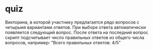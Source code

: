 # quiz
Викторина, в которой участнику предлагается рядо вопросов с четырьмя вариантами ответов.
При выборе ответа автоматически появляется следующий вопрос.
После ответа на последний вопрос скрипт подсчитывает число правильных ответов из общего числа вопросов, например: "Всего правильных ответов: 4/5"
